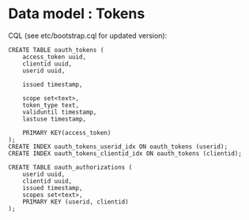 # Data model : Tokens



CQL (see etc/bootstrap.cql for updated version):


	CREATE TABLE oauth_tokens (
		access_token uuid,
		clientid uuid,
		userid uuid,

		issued timestamp,

		scope set<text>,
		token_type text,
		validuntil timestamp,
		lastuse timestamp,

		PRIMARY KEY(access_token)
	);
	CREATE INDEX oauth_tokens_userid_idx ON oauth_tokens (userid);
	CREATE INDEX oauth_tokens_clientid_idx ON oauth_tokens (clientid);

	CREATE TABLE oauth_authorizations (
		userid uuid,
		clientid uuid,
		issued timestamp,
		scopes set<text>,
		PRIMARY KEY (userid, clientid)
	);